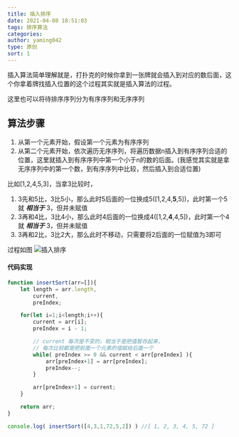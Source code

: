 ```yaml
---
title: 插入排序
date: 2021-04-08 18:51:03
tags: 排序算法
categories:
author: yaming042
type: 原创
sort: 1
---
```


插入算法简单理解就是，打扑克的时候你拿到一张牌就会插入到对应的数后面，这个你拿着牌找插入位置的这个过程其实就是插入算法的过程。

这里也可以将待排序序列分为有序序列和无序序列

## 算法步骤
1. 从第一个元素开始，假设第一个元素为有序序列
2. 从第二个元素开始，依次遍历无序序列，将遍历数据n插入到有序序列合适的位置，这里就插入到有序序列中第一个小于n的数的后面。(我感觉其实就是拿无序序列中的第一个数，到有序序列中比较，然后插入到合适位置)

比如[1,2,4,5,3]，当拿3比较时，
1. 3先和5比，3比5小，那么此时5后面的一位换成5([1,2,4,**5**,5])，此时第一个5就 ***相当于*** 3，但并未赋值
2. 3再和4比，3比4小，那么此时4后面的一位换成4([1,2,**4**,4,5])，此时第一个4就 ***相当于*** 3，但并未赋值
3. 3再和2比，3比2大，那么此时不移动，只需要将2后面的一位赋值为3即可

过程如图
![插入排序](sort.gif)


#### 代码实现
```javascript
function insertSort(arr=[]){
    let length = arr.length,
        current,
        preIndex;

    for(let i=1;i<length;i++){
        current = arr[i];
        preIndex = i - 1;

        // current 每次是不变的，相当于是把值暂存起来，
        // 每次比较都是把前面一个元素的值赋给后面一个
        while( preIndex >= 0 && current < arr[preIndex] ){
            arr[preIndex+1] = arr[preIndex];
            preIndex--;
        }

        arr[preIndex+1] = current;
    }

    return arr;
}

console.log( insertSort([4,3,1,72,5,2]) ) //[ 1, 2, 3, 4, 5, 72 ]

```